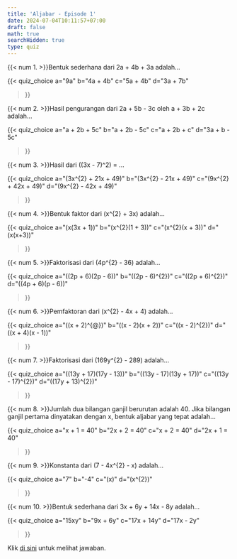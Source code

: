 ```yaml
---
title: 'Aljabar - Episode 1'
date: 2024-07-04T10:11:57+07:00
draft: false
math: true
searchHidden: true
type: quiz
---
```


{{< num 1. >}}Bentuk sederhana dari 2a + 4b + 3a adalah...

{{<
quiz_choice
  a="9a" 
  b="4a + 4b"
  c="5a + 4b"
  d="3a + 7b"
>}}

{{< num 2. >}}Hasil pengurangan dari 2a + 5b - 3c oleh a + 3b + 2c adalah...

{{<
quiz_choice
  a="a + 2b + 5c" 
  b="a + 2b - 5c"
  c="a + 2b + c"
  d="3a + b - 5c"
>}}

{{< num 3. >}}Hasil dari \((3x - 7)^2\) = ...

{{<
quiz_choice
  a="\(3x^{2} + 21x + 49\)" 
  b="\(3x^{2} - 21x + 49\)"
  c="\(9x^{2} + 42x + 49\)"
  d="\(9x^{2} - 42x + 49\)"
>}}

{{< num 4. >}}Bentuk faktor dari \(x^{2} + 3x\) adalah...

{{<
quiz_choice
  a="\(x(3x + 1)\)" 
  b="\(x^{2}(1 + 3)\)"
  c="\(x^{2}(x + 3)\)"
  d="\(x(x+3)\)"
>}}

{{< num 5. >}}Faktorisasi dari \(4p^{2} - 36\) adalah...

{{<
quiz_choice
  a="\((2p + 6)(2p - 6)\)" 
  b="\((2p - 6)^{2}\)"
  c="\((2p + 6)^{2}\)"
  d="\((4p + 6)(p - 6)\)"
>}}

{{< num 6. >}}Pemfaktoran dari \(x^{2} - 4x + 4\) adalah...

{{<
quiz_choice
  a="\((x + 2)^{@}\)" 
  b="\((x - 2)(x + 2)\)"
  c="\((x - 2)^{2}\)"
  d="\((x + 4)(x - 1)\)"
>}}

{{< num 7. >}}Faktorisasi dari \(169y^{2} - 289\) adalah...

{{<
quiz_choice
  a="\((13y + 17)(17y - 13)\)" 
  b="\((13y - 17)(13y + 17)\)"
  c="\((13y - 17)^{2}\)"
  d="\((17y + 13)^{2}\)"
>}}

{{< num 8. >}}Jumlah dua bilangan ganjil berurutan adalah 40. Jika
bilangan ganjil pertama dinyatakan dengan x, bentuk aljabar yang tepat
adalah...

{{<
quiz_choice
  a="x + 1 = 40" 
  b="2x + 2 = 40"
  c="x + 2 = 40"
  d="2x + 1 = 40"
>}}

{{< num 9. >}}Konstanta dari \(7 - 4x^{2} - x\) adalah...

{{<
quiz_choice
  a="7" 
  b="-4"
  c="\(x\)"
  d="\(x^{2}\)"
>}}

{{< num 10. >}}Bentuk sederhana dari 3x + 6y + 14x - 8y adalah...

{{<
quiz_choice
  a="15xy" 
  b="9x + 6y"
  c="17x + 14y"
  d="17x - 2y"
>}}


Klik [di sini](/id/mahad_answers/4dc5a165-3c81-41bb-871a-c1bdab95c12f/) untuk melihat jawaban.
